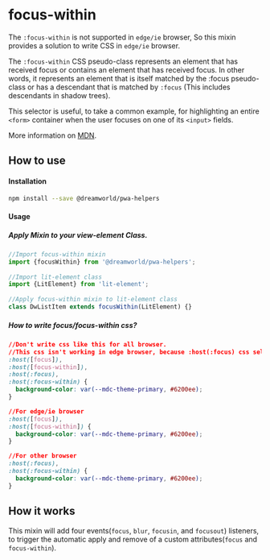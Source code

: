# focus-within

The `:focus-within` is not supported in `edge/ie` browser, So this mixin provides a solution to write CSS in `edge/ie` browser.


The `:focus-within` CSS pseudo-class represents an element that has received focus or contains an element that has received focus. In other words, it represents an element that is itself matched by the :focus pseudo-class or has a descendant that is matched by `:focus` (This includes descendants in shadow trees).

This selector is useful, to take a common example, for highlighting an entire `<form>` container when the user focuses on one of its `<input>` fields.

More information on [MDN](https://developer.mozilla.org/en-US/docs/Web/CSS/:focus-within).


## How to use

#### Installation
```sh
npm install --save @dreamworld/pwa-helpers
```

#### Usage

##### Apply Mixin to your view-element Class.
```javascript
//Import focus-within mixin
import {focusWithin} from '@dreamworld/pwa-helpers';
	
//Import lit-element class
import {LitElement} from 'lit-element';
	
//Apply focus-within mixin to lit-element class
class DwListItem extends focusWithin(LitElement) {}
```

##### How to write focus/focus-within css?
```css
//Don't write css like this for all browser.
//This css isn't working in edge browser, because :host(:focus) css selector is ignored in edge/ie browser.
:host([focus]),
:host([focus-within]),
:host(:focus),
:host(:focus-within) {
  background-color: var(--mdc-theme-primary, #6200ee);
}

//For edge/ie browser
:host([focus]),
:host([focus-within]) {
  background-color: var(--mdc-theme-primary, #6200ee);
}

//For other browser
:host(:focus),
:host(:focus-within) {
  background-color: var(--mdc-theme-primary, #6200ee);
}
```

## How it works

This mixin will add four events(`focus`, `blur`, `focusin`, and `focusout`) listeners, to trigger the automatic apply and remove of a custom attributes(`focus` and `focus-within`).